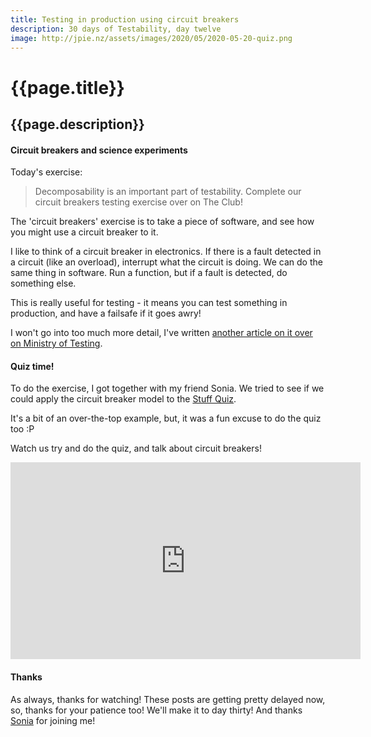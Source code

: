 ```yaml
---
title: Testing in production using circuit breakers
description: 30 days of Testability, day twelve
image: http://jpie.nz/assets/images/2020/05/2020-05-20-quiz.png
---
```

# {{page.title}}
## {{page.description}}

#### Circuit breakers and science experiments

Today's exercise:
> Decomposability is an important part of testability. Complete our circuit breakers testing exercise over on The Club!

The 'circuit breakers' exercise is to take a piece of software, and see how you might use a circuit breaker to it.

I like to think of a circuit breaker in electronics. If there is a fault detected in a circuit (like an overload), interrupt what the circuit is doing.
We can do the same thing in software. Run a function, but if a fault is detected, do something else.

This is really useful for testing - it means you can test something in production, and have a failsafe if it goes awry!

I won't go into too much more detail, I've written [another article on it over on Ministry of Testing](https://www.ministryoftesting.com/dojo/lessons/testing-in-production-the-mad-science-way).

#### Quiz time!

To do the exercise, I got together with my friend Sonia. We tried to see if we could apply the circuit breaker model to the [Stuff Quiz](https://www.stuff.co.nz/national/quizzes).

It's a bit of an over-the-top example, but, it was a fun excuse to do the quiz too :P

Watch us try and do the quiz, and talk about circuit breakers!

<iframe width="560" height="315" src="https://www.youtube.com/embed/GJxxUUhR0JE" frameborder="0" allow="accelerometer; autoplay; encrypted-media; gyroscope; picture-in-picture" allowfullscreen></iframe>


#### Thanks

As always, thanks for watching! These posts are getting pretty delayed now, so, thanks for your patience too! We'll make it to day thirty!
And thanks [Sonia](https://twitter.com/sonialobo139) for joining me!